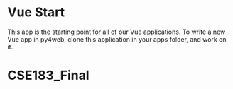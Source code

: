 # Vue Start

This app is the starting point for all of our 
Vue applications.  To write a new Vue app 
in py4web, clone this application in your apps 
folder, and work on it. 
# CSE183_Final
